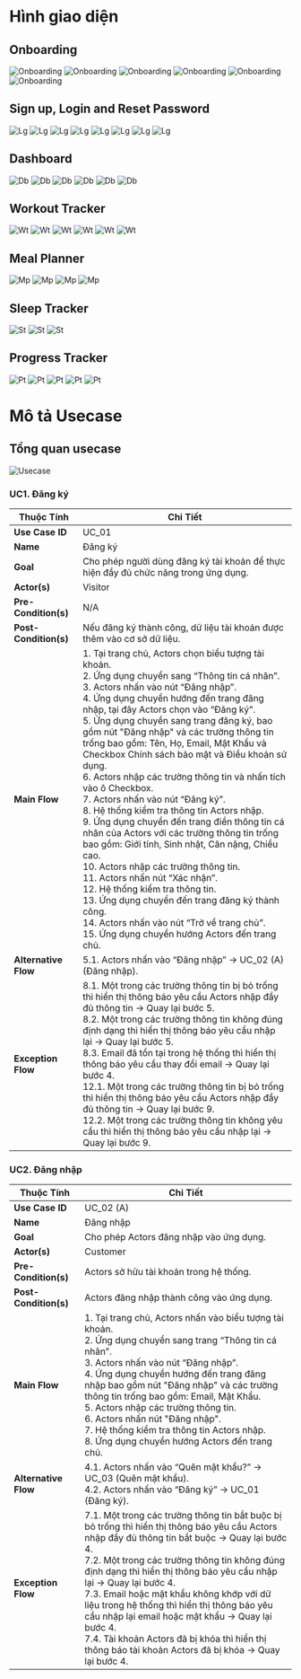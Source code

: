 # Hình giao diện

## Onboarding

![Onboarding](image/onboarding.png)
![Onboarding](image/onboarding1.png)
![Onboarding](image/onboarding2.png)
![Onboarding](image/onboarding3.png)
![Onboarding](image/onboarding4.png)
![Onboarding](image/onboarding5.png)

## Sign up, Login and Reset Password 

![Lg](image/lg.png)
![Lg](image/lg1.png)
![Lg](image/lg2.png)
![Lg](image/lg3.png)
![Lg](image/lg4.png)
![Lg](image/lg5.png)
![Lg](image/lg6.png)
![Lg](image/lg7.png)

## Dashboard

![Db](image/db.png)
![Db](image/db1.png)
![Db](image/db2.png)
![Db](image/db3.png)
![Db](image/db4.png)
![Db](image/db5.png)

## Workout Tracker

![Wt](image/wt.png)
![Wt](image/wt1.png)
![Wt](image/wt2.png)
![Wt](image/wt3.png)
![Wt](image/wt4.png)
![Wt](image/wt5.png)

## Meal Planner

![Mp](image/mp.png)
![Mp](image/mp1.png)
![Mp](image/mp2.png)
![Mp](image/mp3.png)

## Sleep Tracker

![St](image/st.png)
![St](image/st1.png)
![St](image/st2.png)

## Progress Tracker

![Pt](image/pt.png)
![Pt](image/pt1.png)
![Pt](image/pt2.png)
![Pt](image/pt3.png)
![Pt](image/pt4.png)


# Mô tả Usecase

## Tổng quan usecase

![Usecase](image/Usecase.png)

### UC1. Đăng ký

| **Thuộc Tính**       | **Chi Tiết**                                                                                                      |
|----------------------|-------------------------------------------------------------------------------------------------------------------|
| **Use Case ID**       | UC_01                                                                                                             |
| **Name**              | Đăng ký                                                                                                           |
| **Goal**              | Cho phép người dùng đăng ký tài khoản để thực hiện đầy đủ chức năng trong ứng dụng.                               |
| **Actor(s)**          | Visitor                                                                                                           |
| **Pre-Condition(s)**  | N/A                                                                                                               |
| **Post-Condition(s)** | Nếu đăng ký thành công, dữ liệu tài khoản được thêm vào cơ sở dữ liệu.                                             |
| **Main Flow**         |  1. Tại trang chủ, Actors chọn biểu tượng tài khoản. <br> 2. Ứng dụng chuyển sang “Thông tin cá nhân”. <br> 3. Actors nhấn vào nút “Đăng nhập”. <br> 4. Ứng dụng chuyển hướng đến trang đăng nhập, tại đây Actors chọn vào “Đăng ký”. <br> 5. Ứng dụng chuyển sang trang đăng ký, bao gồm nút "Đăng nhập" và các trường thông tin trống bao gồm: Tên, Họ, Email, Mật Khẩu và Checkbox Chính sách bảo mật và Điều khoản sử dụng. <br> 6. Actors nhập các trường thông tin và nhấn tích vào ô Checkbox. <br> 7. Actors nhấn vào nút “Đăng ký”. <br> 8. Hệ thống kiểm tra thông tin Actors nhập. <br> 9. Ứng dụng chuyển đến trang điền thông tin cá nhân của Actors với các trường thông tin trống bao gồm: Giới tính, Sinh nhật, Cân nặng, Chiều cao. <br> 10. Actors nhập các trường thông tin. <br> 11. Actors nhấn nút “Xác nhận”. <br> 12. Hệ thống kiểm tra thông tin. <br> 13. Ứng dụng chuyển đến trang đăng ký thành công. <br> 14. Actors nhấn vào nút “Trở về trang chủ”. <br> 15. Ứng dụng chuyển hướng Actors đến trang chủ. |                                                              
| **Alternative Flow**  | 5.1. Actors nhấn vào “Đăng nhập” → UC_02 (A) (Đăng nhập).                                                       |
| **Exception Flow**    |  8.1. Một trong các trường thông tin bị bỏ trống thì hiển thị thông báo yêu cầu Actors nhập đầy đủ thông tin → Quay lại bước 5. <br> 8.2. Một trong các trường thông tin không đúng định dạng thì hiển thị thông báo yêu cầu nhập lại → Quay lại bước 5. <br> 8.3. Email đã tồn tại trong hệ thống thì hiển thị thông báo yêu cầu thay đổi email → Quay lại bước 4. <br> 12.1. Một trong các trường thông tin bị bỏ trống thì hiển thị thông báo yêu cầu Actors nhập đầy đủ thông tin → Quay lại bước 9. <br> 12.2. Một trong các trường thông tin không yêu cầu thì hiển thị thông báo yêu cầu nhập lại → Quay lại bước 9. |

### UC2. Đăng nhập

| **Thuộc Tính**       | **Chi Tiết**                                                                                                      |
|----------------------|-------------------------------------------------------------------------------------------------------------------|
| **Use Case ID**      | UC_02 (A)                                                                                                        |
| **Name**             | Đăng nhập                                                                                                         |
| **Goal**             | Cho phép Actors đăng nhập vào ứng dụng.                                                                          |
| **Actor(s)**         | Customer                                                                                                         |
| **Pre-Condition(s)** | Actors sở hữu tài khoản trong hệ thống.                                                                          |
| **Post-Condition(s)**| Actors đăng nhập thành công vào ứng dụng.                                                                        |
| **Main Flow**        | 1. Tại trang chủ, Actors nhấn vào biểu tượng tài khoản. <br> 2. Ứng dụng chuyển sang trang “Thông tin cá nhân”. <br> 3. Actors nhấn vào nút “Đăng nhập”. <br> 4. Ứng dụng chuyển hướng đến trang đăng nhập bao gồm nút "Đăng nhập" và các trường thông tin trống bao gồm: Email, Mật Khẩu. <br> 5. Actors nhập các trường thông tin. <br> 6. Actors nhấn nút "Đăng nhập". <br> 7. Hệ thống kiểm tra thông tin Actors nhập. <br> 8. Ứng dụng chuyển hướng Actors đến trang chủ. |
| **Alternative Flow** | 4.1. Actors nhấn vào “Quên mật khẩu?” → UC_03 (Quên mật khẩu). <br> 4.2. Actors nhấn vào “Đăng ký” → UC_01 (Đăng ký). |
| **Exception Flow**   | 7.1. Một trong các trường thông tin bắt buộc bị bỏ trống thì hiển thị thông báo yêu cầu Actors nhập đầy đủ thông tin bắt buộc → Quay lại bước 4. <br> 7.2. Một trong các trường thông tin không đúng định dạng thì hiển thị thông báo yêu cầu nhập lại → Quay lại bước 4. <br> 7.3. Email hoặc mật khẩu không khớp với dữ liệu trong hệ thống thì hiển thị thông báo yêu cầu nhập lại email hoặc mật khẩu → Quay lại bước 4. <br> 7.4. Tài khoản Actors đã bị khóa thì hiển thị thông báo tài khoản Actors đã bị khóa → Quay lại bước 4. |
